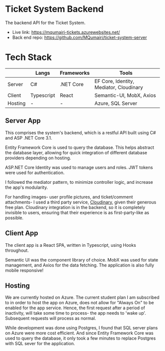 # Ticket System Backend

The backend API for the Ticket System. 

- Live link: https://mqumairi-tickets.azurewebsites.net/ 
- Back end repo: https://github.com/MQumairi/ticket-system-server

# Tech Stack

|         | Langs           | Frameworks | Tools                                   |
|---------|-----------------|------------|-----------------------------------------|
| Server  | C#              | .NET Core  | EF Core, Identity, Mediator, Cloudinary |
| Client  | Typescript      | React      | Semantic-UI, MobX, Axios                |
| Hosting | -               | -          | Azure, SQL Server                       |


## Server App

This comprises the system's backend, which is a restful API built using C# and ASP .NET Core 3.1.

Entity Framework Core is used to query the database. This helps abstract the database layer, allowing for quick integration of different database providers depending on hosting.

ASP.NET Core Identity was used to manage users and roles. JWT tokens were used for authentication.

I followed the mediator pattern, to minimize controller logic, and increase the app's modularity.

For handling images- user profile pictures, and ticket/comment attachments- I used a third party service, [Cloudinary](https://cloudinary.com/), given their generous free plan. Cloudinary integration is in the backend, so it is completely invisible to users, ensuring that their experience is as first-party-like as possible.

## Client App

The client app is a React SPA, written in Typescript, using Hooks throughout.

Semantic UI was the component library of choice. MobX was used for state management, and Axios for the data fetching.
The application is also fully mobile responsive!

## Hosting

We are currently hosted on Azure. The current student plan I am subscribed to in order to host the app on Azure, does not allow for "Always On" to be enabled for the app service. Hence, the first request after a period of inactivity, will take some time to process- the app needs to 'wake up'. Subsequent requests will process as normal.

While development was done using Postgres, I found that SQL server plans on Azure were more cost efficient. And since Entity Framework Core was used to query the database, it only took a few minutes to replace Postgres with SQL sever for the application.
